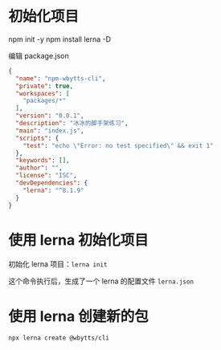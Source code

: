 
# 初始化项目

npm init -y
npm install lerna -D

编辑 package.json
```json
{
  "name": "npm-wbytts-cli",
  "private": true,
  "workspaces": [
    "packages/*"
  ],
  "version": "0.0.1",
  "description": "冰冰的脚手架练习",
  "main": "index.js",
  "scripts": {
    "test": "echo \"Error: no test specified\" && exit 1"
  },
  "keywords": [],
  "author": "",
  "license": "ISC",
  "devDependencies": {
    "lerna": "^8.1.9"
  }
}
```

# 使用 lerna 初始化项目

初始化 lerna 项目：`lerna init`

这个命令执行后，生成了一个 lerna 的配置文件 `lerna.json` 

# 使用 lerna 创建新的包

```
npx lerna create @wbytts/cli
```

